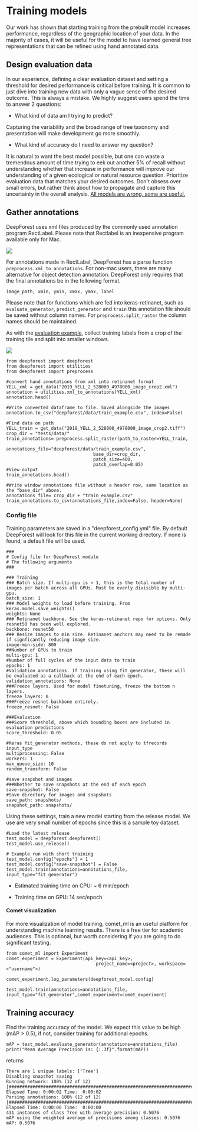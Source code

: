 # Training models

Our work has shown that starting training from the prebuilt model increases performance, regardless of the geographic location of your data. In the majority of cases, it will be useful for the model to have learned general tree representations that can be refined using hand annotated data.

## Design evaluation data

In our experience, defining a clear evaluation dataset and setting a threshold for desired performance is critical before training. It is common to just dive into training new data with only a vague sense of the desired outcome. This is always a mistake. We highly suggest users spend the time to answer 2 questions:

* What kind of data am I trying to predict?

Capturing the variability and the broad range of tree taxonomy and presentation will make development go more smoothly.

* What kind of accuracy do I need to answer my question?

It is natural to want the best model possible, but one can waste a tremendous amount of time trying to eek out another 5% of recall without understanding whether that increase in performance will improve our understanding of a given ecological or natural resource question. Prioritize evaluation data that matches your desired outcomes. Don't obsess over small errors, but rather think about how to propagate and capture this uncertainty in the overall analysis. [All models are wrong, some are useful.](https://en.wikipedia.org/wiki/All_models_are_wrong)

## Gather annotations

DeepForest uses xml files produced by the commonly used annotation program RectLabel. Please note that Rectlabel is an inexpensive program available only for Mac.

![](../www/rectlabel.png)

 For annotations made in RectLabel, DeepForest has a parse function ```preprocess.xml_to_annotations```. For non-mac users, there are many alternative for object detection annotation. DeepForest only requires that the final annotations be in the following format.

```
image_path, xmin, ymin, xmax, ymax, label
```

Please note that for functions which are fed into keras-retinanet, such as ```evaluate_generator```, ```predict_generator``` and ```train``` this annotation file should be saved without column names. For ```preprocess.split_raster``` the column names should be maintained.

As with the [evaluation example](Example.html), collect training labels from a crop of the training tile and split into smaller windows.

![](../www/YELL_train.png)

```{python}
from deepforest import deepforest
from deepforest import utilities
from deepforest import preprocess

#convert hand annotations from xml into retinanet format
YELL_xml = get_data("2019_YELL_2_528000_4978000_image_crop2.xml")
annotation = utilities.xml_to_annotations(YELL_xml)
annotation.head()

#Write converted dataframe to file. Saved alongside the images
annotation.to_csv("deepforest/data/train_example.csv", index=False)

#Find data on path
YELL_train = get_data("2019_YELL_2_528000_4978000_image_crop2.tiff")
crop_dir = "tests/data/"
train_annotations= preprocess.split_raster(path_to_raster=YELL_train,
                                 annotations_file="deepforest/data/train_example.csv",
                                 base_dir=crop_dir,
                                 patch_size=400,
                                 patch_overlap=0.05)
#View output
train_annotations.head()

#Write window annotations file without a header row, same location as the "base_dir" above.
annotations_file= crop_dir + "train_example.csv"
train_annotations.to_csv(annotations_file,index=False, header=None)
```

### Config file

Training parameters are saved in a "deepforest_config.yml" file. By default DeepForest will look for this file in the current working directory. If none is found, a default file will be used.

```
###
# Config file for DeepForest module
# The following arguments
###

### Training
### Batch size. If multi-gpu is > 1, this is the total number of images per batch across all GPUs. Must be evenly divisible by multi-gpu.
batch_size: 1
### Model weights to load before training. From keras.model.save_weights()
weights: None
### Retinanet backbone. See the keras-retinanet repo for options. Only resnet50 has been well explored.
backbone: resnet50
### Resize images to min size. Retinanet anchors may need to be remade if signficantly reducing image size.
image-min-side: 800
##Number of GPUs to train
multi-gpu: 1
#Number of full cycles of the input data to train
epochs: 1
#Validation annotations. If training using fit_generator, these will be evaluated as a callback at the end of each epoch.
validation_annotations: None
###Freeze layers. Used for model finetuning, freeze the bottom n layers.
freeze_layers: 0
###Freeze resnet backbone entirely.
freeze_resnet: False

###Evaluation
###Score threshold, above which bounding boxes are included in evaluation predictions
score_threshold: 0.05

#Keras fit_generator methods, these do not apply to tfrecords input_type
multiprocessing: False
workers: 1
max_queue_size: 10
random_transform: False

#save snapshot and images
###Whether to save snapshots at the end of each epoch
save-snapshot: False
#Save directory for images and snapshots
save_path: snapshots/
snapshot_path: snapshots/
```

Using these settings, train a new model starting from the release model. We use are very small number of epochs since this is a sample toy dataset.

```{python}
#Load the latest release
test_model = deepforest.deepforest()
test_model.use_release()

# Example run with short training
test_model.config["epochs"] = 1
test_model.config["save-snapshot"] = False
test_model.train(annotations=annotations_file, input_type="fit_generator")
```
* Estimated training time on CPU: ~ 6 min/epoch

* Training time on GPU: 14 sec/epoch

#### Comet visualization

For more visualization of model training, comet_ml is an useful platform for understanding machine learning results. There is a free tier for academic audiences. This is optional, but worth considering if you are going to do significant testing.

```{python}
from comet_ml import Experiment
comet_experiment = Experiment(api_key=<api_key>,
                                  project_name=<project>, workspace=<"username">)

comet_experiment.log_parameters(deepforest_model.config)

test_model.train(annotations=annotations_file, input_type="fit_generator",comet_experiment=comet_experiment)
```

## Training accuracy

Find the training accuracy of the model. We expect this value to be high (mAP > 0.5), if not, consider training for additional epochs.

```{python}
mAP = test_model.evaluate_generator(annotations=annotations_file)
print("Mean Average Precision is: {:.3f}".format(mAP))
```

returns

```
There are 1 unique labels: ['Tree']
Disabling snapshot saving
Running network: 100% (12 of 12) |#######################################################################################################################################################################################################| Elapsed Time: 0:00:02 Time:  0:00:02
Parsing annotations: 100% (12 of 12) |###################################################################################################################################################################################################| Elapsed Time: 0:00:00 Time:  0:00:00
431 instances of class Tree with average precision: 0.5076
mAP using the weighted average of precisions among classes: 0.5076
mAP: 0.5076
```
